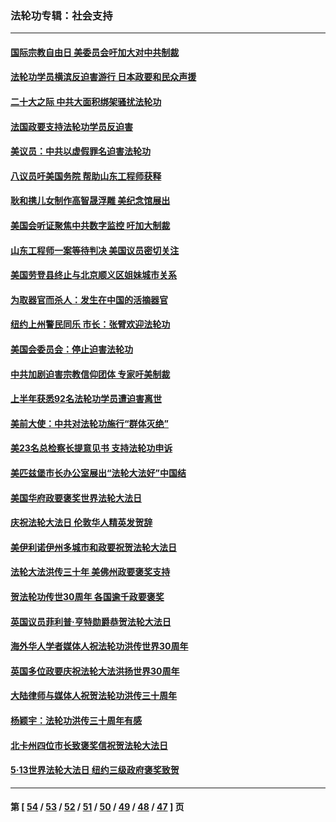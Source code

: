 ### 法轮功专辑：社会支持
---
#### [国际宗教自由日 美委员会吁加大对中共制裁](../../pages/nf4386/n13855021.md?10310430) 
#### [法轮功学员横滨反迫害游行 日本政要和民众声援](../../pages/nf4386/n13847132.md?10310430) 
#### [二十大之际 中共大面积绑架骚扰法轮功](../../pages/nf4386/n13846381.md?10310430) 
#### [法国政要支持法轮功学员反迫害](../../pages/nf4386/n13841970.md?10310430) 
#### [美议员：中共以虚假罪名迫害法轮功](../../pages/nf4386/n13841083.md?10310430) 
#### [八议员吁美国务院 帮助山东工程师获释](../../pages/nf4386/n13836379.md?10310430) 
#### [耿和携儿女制作高智晟浮雕 美纪念馆展出](../../pages/nf4386/n13829624.md?10310430) 
#### [美国会听证聚焦中共数字监控 吁加大制裁](../../pages/nf4386/n13825083.md?10310430) 
#### [山东工程师一案等待判决 美国议员密切关注](../../pages/nf4386/n13815065.md?10310430) 
#### [美国劳登县终止与北京顺义区姐妹城市关系](../../pages/nf4386/n13811030.md?10310430) 
#### [为取器官而杀人：发生在中国的活摘器官](../../pages/nf4386/n13794731.md?10310430) 
#### [纽约上州警民同乐 市长：张臂欢迎法轮功](../../pages/nf4386/n13794375.md?10310430) 
#### [美国会委员会：停止迫害法轮功](../../pages/nf4386/n13788164.md?10310430) 
#### [中共加剧迫害宗教信仰团体 专家吁美制裁](../../pages/nf4386/n13780252.md?10310430) 
#### [上半年获悉92名法轮功学员遭迫害离世](../../pages/nf4386/n13772701.md?10310430) 
#### [美前大使：中共对法轮功施行“群体灭绝”](../../pages/nf4386/n13771705.md?10310430) 
#### [美23名总检察长提意见书 支持法轮功申诉](../../pages/nf4386/n13766596.md?10310430) 
#### [美匹兹堡市长办公室展出“法轮大法好”中国结](../../pages/nf4386/n13749721.md?10310430) 
#### [美国华府政要褒奖世界法轮大法日](../../pages/nf4386/n13743770.md?10310430) 
#### [庆祝法轮大法日 伦敦华人精英发贺辞](../../pages/nf4386/n13741593.md?10310430) 
#### [美伊利诺伊州多城市和政要祝贺法轮大法日](../../pages/nf4386/n13737149.md?10310430) 
#### [法轮大法洪传三十年 美佛州政要褒奖支持](../../pages/nf4386/n13737103.md?10310430) 
#### [贺法轮功传世30周年 各国逾千政要褒奖](../../pages/nf4386/n13735828.md?10310430) 
#### [英国议员菲利普‧亨特勋爵恭贺法轮大法日](../../pages/nf4386/n13736187.md?10310430) 
#### [海外华人学者媒体人祝法轮功洪传世界30周年](../../pages/nf4386/n13735835.md?10310430) 
#### [英国多位政要庆祝法轮大法洪扬世界30周年](../../pages/nf4386/n13734739.md?10310430) 
#### [大陆律师与媒体人祝贺法轮功洪传三十周年](../../pages/nf4386/n13735062.md?10310430) 
#### [杨颖宇：法轮功洪传三十周年有感](../../pages/nf4386/n13734884.md?10310430) 
#### [北卡州四位市长致褒奖信祝贺法轮大法日](../../pages/nf4386/n13733292.md?10310430) 
#### [5·13世界法轮大法日 纽约三级政府褒奖致贺](../../pages/nf4386/n13732651.md?10310430) 

---
#### 第 [ [54](./54.md?10310430) / [53](./53.md?10310430) / [52](./52.md?10310430) / [51](./51.md?10310430) / [50](./50.md?10310430) / [49](./49.md?10310430) / [48](./48.md?10310430) / [47](./47.md?10310430) ] 页
